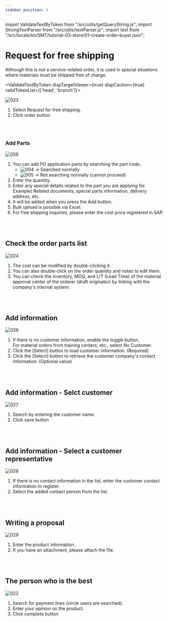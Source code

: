 ```yaml
---
sidebar_position: 5
---
```


import ValidateTextByToken from "/src/utils/getQueryString.js";
import StrongTextParser from "/src/utils/textParser.js";
import text from "/src/locale/ko/SMT/tutorial-03-store/01-create-order-buyer.json";

# Request for free shipping
Although this is not a service-related order, it is used in special situations where materials must be shipped free of charge. 

<ValidateTextByToken dispTargetViewer={true} dispCaution={true} validTokenList={['head', 'branch']}>

![023](./img/023.png)

1. Select Request for free shipping.
1. Click order button
<br/>
<br/>

### Add Parts

![056](./img/056.png)
1. You can add PO application parts by searching the part code..
    - ![004](./img/004.png) → Searched normally
    - ![005](./img/005.png) → Not searching normally (cannot proceed)
1. Enter the quantity.
1. Enter any special details related to the part you are applying for. 
    <br/>Example) Related documents, special parts information, delivery address, etc.
1. It will be added when you press the Add button.
1. Bulk upload is possible via Excel.
1. For free shipping inquiries, please enter the cost price registered in SAP.
<br/>
<br/>

## Check the order parts list

![024](./img/024.png)
1. The cost can be modified by double-clicking it.
1. You can also double-click on the order quantity and notes to edit them.
1. You can check the inventory, MOQ, and L/T (Lead Time) of the material approval center of the orderer (draft originator) by linking with the company's internal system.
<br/>
<br/>

## Add information

![026](./img/026.png)
1. If there is no customer information, enable the toggle button.
<br/>For material orders from training centers, etc., select No Customer.
2. Click the [Select] button to load customer information. (Required)
3. Click the [Select] button to retrieve the customer company's contact information. (Optional value)
<br/>
<br/>

## Add information - Selct customer

![027](./img/027.png)
1. Search by entering the customer name.
1. Click save button
<br/>
<br/>

## Add information - Select a customer representative

![028](./img/028.png)
1. If there is no contact information in the list, enter the customer contact information to register.
1. Select the added contact person from the list.
<br/>
<br/>

## Writing a proposal

![029](./img/029.png)
1. Enter the product information.
2. If you have an attachment, please attach the file.
<br/>
<br/>

## The person who is the best

![022](./img/022.png)
1. Search for payment lines (circle users are searched).
1. Enter your opinion on the product.
1. Click complete button
</ValidateTextByToken>